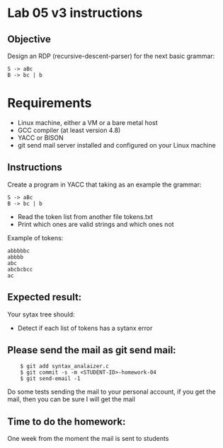 # Lab 05 v3 instructions

## Objective

Design an RDP (recursive-descent-parser) for the next basic grammar:

```
S -> aBc
B -> bc | b
```

# Requirements

* Linux machine, either a VM or a bare metal host
* GCC compiler (at least version 4.8)
* YACC or BISON
* git send mail server installed and configured on your Linux machine

## Instructions

Create a program in YACC that taking as an example the grammar:

```
S -> aBc
B -> bc | b
```

* Read the token list from another file tokens.txt
* Print which ones are valid strings and which ones not

Example of tokens:

```
abbbbbc
abbbb
abc
abcbcbcc
ac
```

## Expected result:

Your sytax tree should:

* Detect if each list of tokens has a sytanx error


## Please send the mail as git send mail:

```
    $ git add syntax_analaizer.c
    $ git commit -s -m <STUDENT-ID>-homework-04
    $ git send-email -1

```
Do some tests sending the mail to your personal account, if you get the mail,
then you can be sure I will get the mail

## Time to do the homework:

One week from the moment the mail is sent to students

